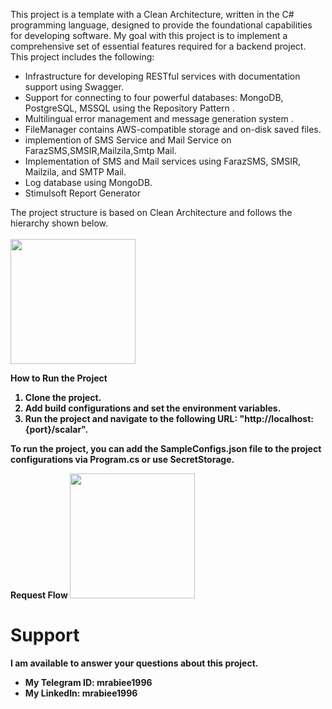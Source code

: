 This project is a template with a Clean Architecture, written in the C# programming language, designed to provide the foundational capabilities for developing software. My goal with this project is to implement a comprehensive set of essential features required for a backend project. This project includes the following:

<ul>
<li>Infrastructure for developing RESTful services with documentation support using Swagger.</li>
<li>Support for connecting to four powerful databases: MongoDB, PostgreSQL, MSSQL using the Repository Pattern .</li>
<li>Multilingual error management and message generation system .</li>
<li>FileManager contains AWS-compatible storage and on-disk saved files.</li>
<li>implemention of SMS Service and Mail Service on FarazSMS,SMSIR,Mailzila,Smtp Mail.</li>
<li>Implementation of SMS and Mail services using FarazSMS, SMSIR, Mailzila, and SMTP Mail.</li>
<li>Log database using MongoDB.</li>
<li>Stimulsoft Report Generator</li>
</ul>
The project structure is based on Clean Architecture and follows the hierarchy shown below. <br><br>

<img width="200" src="http://45.149.77.10:9000/test/DotnetClean.png">

<b>How to Run the Project<b>
1) Clone the project.
2) Add build configurations and set the environment variables.
3) Run the project and navigate to the following URL: "http://localhost:{port}/scalar".

<b>To run the project, you can add the SampleConfigs.json file to the project configurations via Program.cs or use SecretStorage.</b>

<b>Request Flow</b>
<img width="200" src="http://45.149.77.10:9000/test/RequestFlow.png">


# Support

I am available to answer your questions about this project.

- My Telegram ID: mrabiee1996
- My LinkedIn: mrabiee1996
